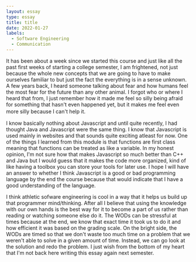 ```yaml
---
layout: essay
type: essay
title: title
date: 2022-01-27
labels:
  - Software Engineering
  - Communication
---
```



It has been about a week since we started this course and just like all the past first weeks of starting a college semester, I am frightened, not just because the whole new concepts that we are going to have to make ourselves familiar to but just the fact the everything is in a sense unknown. A few years back, I heard someone talking about fear and how humans feel the most fear for the future than any other animal. I forgot who or where I heard that from, I just remember how it made me feel so silly being afraid for something that hasn't even happened yet, but it makes me feel even more silly because I can't help it. 　   

I know basically nothing about Javascript and until quite recently, I had thought Java and Javascript were the same thing. I know that Javascript is used mainly in websites and that sounds quite exciting atleast for now. One of the things I learned from this module is that functions are first class meaning that functions can be treated as like a variable. In my honest opinion, I'm not sure how that makes Javascript so much better than C++ and Java but I would guess that it makes the code more organized, kind of like having a toolbox you can store your tools for later use. I hope I will have an answer to whether I think Javascript is a good or bad programming language by the end the course because that would indicate that I have a good understanding of the language.  

I think athletic sofware engineering is cool in a way that it helps us build up that programmer mind/thinking. After all I believe that using the knowledge with our own hands is the best way for it to become a part of us rather than reading or watching someone else do it. The WODs can be stressful at times because at the end, we know that exact time it took us to do it and how efficient it was based on the grading scale. On the bright side, the WODs are timed so that we don't waste too much time on a problem that we weren't able to solve in a given amount of time. Instead, we can go look at the solution and redo the problem. I just wish from the bottom of my heart that I'm not back here writing this essay again next semester.
